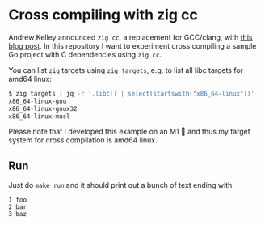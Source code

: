 # Cross compiling with zig cc

Andrew Kelley announced `zig cc`, a replacement for GCC/clang, with [this blog post](https://andrewkelley.me/post/zig-cc-powerful-drop-in-replacement-gcc-clang.html).  In this repository I want to experiment cross compiling a sample Go project with C dependencies using `zig cc`.

You can list `zig` targets using `zig targets`, e.g. to list all libc targets for amd64 linux:

```sh
$ zig targets | jq -r '.libc[] | select(startswith("x86_64-linux"))'
x86_64-linux-gnu
x86_64-linux-gnux32
x86_64-linux-musl
```

Please note that I developed this example on an M1 🍏 and thus my target system for cross compilation is amd64 linux.

## Run

Just do `make run` and it should print out a bunch of text ending with

```
1 foo
2 bar
3 baz
```